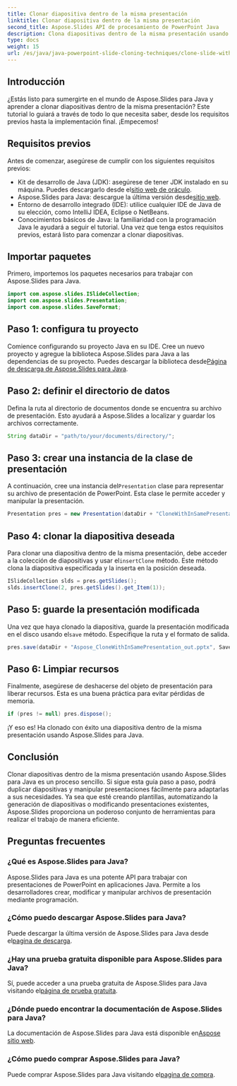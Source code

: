 ```yaml
---
title: Clonar diapositiva dentro de la misma presentación
linktitle: Clonar diapositiva dentro de la misma presentación
second_title: Aspose.Slides API de procesamiento de PowerPoint Java
description: Clona diapositivas dentro de la misma presentación usando Aspose.Slides para Java con nuestra guía. Perfecto para desarrolladores que buscan optimizar las manipulaciones de PowerPoint.
type: docs
weight: 15
url: /es/java/java-powerpoint-slide-cloning-techniques/clone-slide-within-same-presentation-powerpoint/
---
```

## Introducción
¿Estás listo para sumergirte en el mundo de Aspose.Slides para Java y aprender a clonar diapositivas dentro de la misma presentación? Este tutorial lo guiará a través de todo lo que necesita saber, desde los requisitos previos hasta la implementación final. ¡Empecemos!
## Requisitos previos
Antes de comenzar, asegúrese de cumplir con los siguientes requisitos previos:
-  Kit de desarrollo de Java (JDK): asegúrese de tener JDK instalado en su máquina. Puedes descargarlo desde el[sitio web de oráculo](https://www.oracle.com/java/technologies/javase-downloads.html).
-  Aspose.Slides para Java: descargue la última versión desde[sitio web](https://releases.aspose.com/slides/java/).
- Entorno de desarrollo integrado (IDE): utilice cualquier IDE de Java de su elección, como IntelliJ IDEA, Eclipse o NetBeans.
- Conocimientos básicos de Java: la familiaridad con la programación Java le ayudará a seguir el tutorial.
Una vez que tenga estos requisitos previos, estará listo para comenzar a clonar diapositivas.
## Importar paquetes
Primero, importemos los paquetes necesarios para trabajar con Aspose.Slides para Java.
```java
import com.aspose.slides.ISlideCollection;
import com.aspose.slides.Presentation;
import com.aspose.slides.SaveFormat;

```

## Paso 1: configura tu proyecto
Comience configurando su proyecto Java en su IDE. Cree un nuevo proyecto y agregue la biblioteca Aspose.Slides para Java a las dependencias de su proyecto. Puedes descargar la biblioteca desde[Página de descarga de Aspose.Slides para Java](https://releases.aspose.com/slides/java/).
## Paso 2: definir el directorio de datos
Defina la ruta al directorio de documentos donde se encuentra su archivo de presentación. Esto ayudará a Aspose.Slides a localizar y guardar los archivos correctamente.
```java
String dataDir = "path/to/your/documents/directory/";
```
## Paso 3: crear una instancia de la clase de presentación
 A continuación, cree una instancia del`Presentation` clase para representar su archivo de presentación de PowerPoint. Esta clase le permite acceder y manipular la presentación.
```java
Presentation pres = new Presentation(dataDir + "CloneWithInSamePresentation.pptx");
```
## Paso 4: clonar la diapositiva deseada
 Para clonar una diapositiva dentro de la misma presentación, debe acceder a la colección de diapositivas y usar el`insertClone` método. Este método clona la diapositiva especificada y la inserta en la posición deseada.
```java
ISlideCollection slds = pres.getSlides();
slds.insertClone(2, pres.getSlides().get_Item(1));
```
## Paso 5: guarde la presentación modificada
 Una vez que haya clonado la diapositiva, guarde la presentación modificada en el disco usando el`save` método. Especifique la ruta y el formato de salida.
```java
pres.save(dataDir + "Aspose_CloneWithInSamePresentation_out.pptx", SaveFormat.Pptx);
```
## Paso 6: Limpiar recursos
Finalmente, asegúrese de deshacerse del objeto de presentación para liberar recursos. Esta es una buena práctica para evitar pérdidas de memoria.
```java
if (pres != null) pres.dispose();
```
¡Y eso es! Ha clonado con éxito una diapositiva dentro de la misma presentación usando Aspose.Slides para Java.
## Conclusión
Clonar diapositivas dentro de la misma presentación usando Aspose.Slides para Java es un proceso sencillo. Si sigue esta guía paso a paso, podrá duplicar diapositivas y manipular presentaciones fácilmente para adaptarlas a sus necesidades. Ya sea que esté creando plantillas, automatizando la generación de diapositivas o modificando presentaciones existentes, Aspose.Slides proporciona un poderoso conjunto de herramientas para realizar el trabajo de manera eficiente.
## Preguntas frecuentes
### ¿Qué es Aspose.Slides para Java?
Aspose.Slides para Java es una potente API para trabajar con presentaciones de PowerPoint en aplicaciones Java. Permite a los desarrolladores crear, modificar y manipular archivos de presentación mediante programación.
### ¿Cómo puedo descargar Aspose.Slides para Java?
 Puede descargar la última versión de Aspose.Slides para Java desde el[pagina de descarga](https://releases.aspose.com/slides/java/).
### ¿Hay una prueba gratuita disponible para Aspose.Slides para Java?
 Sí, puede acceder a una prueba gratuita de Aspose.Slides para Java visitando el[página de prueba gratuita](https://releases.aspose.com/).
### ¿Dónde puedo encontrar la documentación de Aspose.Slides para Java?
La documentación de Aspose.Slides para Java está disponible en[Aspose sitio web](https://reference.aspose.com/slides/java/).
### ¿Cómo puedo comprar Aspose.Slides para Java?
 Puede comprar Aspose.Slides para Java visitando el[pagina de compra](https://purchase.aspose.com/buy).